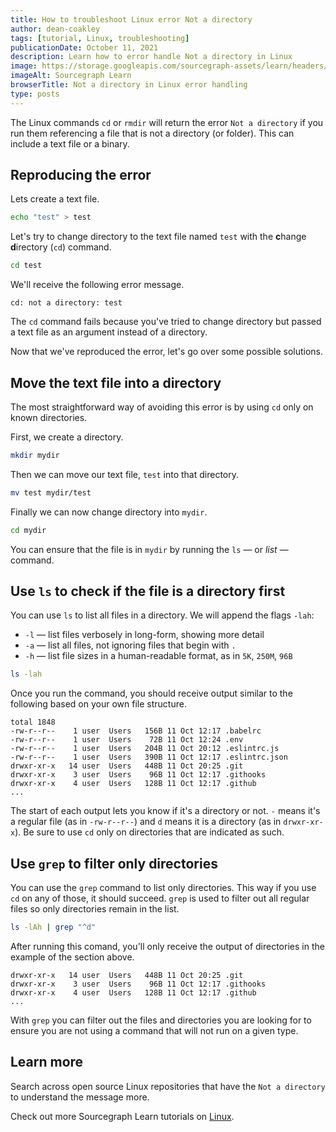 ```yaml
---
title: How to troubleshoot Linux error Not a directory
author: dean-coakley
tags: [tutorial, Linux, troubleshooting]
publicationDate: October 11, 2021
description: Learn how to error handle Not a directory in Linux
image: https://storage.googleapis.com/sourcegraph-assets/learn/headers/sourcegraph-learn-header.png
imageAlt: Sourcegraph Learn
browserTitle: Not a directory in Linux error handling
type: posts
---
```


The Linux commands `cd` or `rmdir` will return the error `Not a directory` if you run them referencing a file that is not a directory (or folder). This can include a text file or a binary.

## Reproducing the error

Lets create a text file.

```bash
echo "test" > test
```

Let's try to change directory to the text file named `test` with the **c**hange **d**irectory (`cd`) command.

```bash
cd test
```

We'll receive the following error message.

```
cd: not a directory: test
```

The `cd` command fails because you've tried to change directory but passed a text file as an argument instead of a directory.

Now that we've reproduced the error, let's go over some possible solutions.

## Move the text file into a directory

The most straightforward way of avoiding this error is by using `cd` only on known directories.

First, we create a directory.

```bash
mkdir mydir
```

Then we can move our text file, `test` into that directory.

```bash
mv test mydir/test
```

Finally we can now change directory into `mydir`.

```bash
cd mydir
```

You can ensure that the file is in `mydir` by running the `ls` — or _list_ — command.

## Use `ls` to check if the file is a directory first

You can use `ls` to list all files in a directory. We will append the flags `-lah`:

* `-l` — list files verbosely in long-form, showing more detail
* `-a` — list all files, not ignoring files that begin with `.`
* `-h` — list file sizes in a human-readable format, as in `5K`, `250M`, `96B`


```bash
ls -lah
```

Once you run the command, you should receive output similar to the following based on your own file structure. 

```
total 1848
-rw-r--r--    1 user  Users   156B 11 Oct 12:17 .babelrc
-rw-r--r--    1 user  Users    72B 11 Oct 12:24 .env
-rw-r--r--    1 user  Users   204B 11 Oct 20:12 .eslintrc.js
-rw-r--r--    1 user  Users   390B 11 Oct 12:17 .eslintrc.json
drwxr-xr-x   14 user  Users   448B 11 Oct 20:25 .git
drwxr-xr-x    3 user  Users    96B 11 Oct 12:17 .githooks
drwxr-xr-x    4 user  Users   128B 11 Oct 12:17 .github
...
```

The start of each output lets you know if it's a directory or not. `-` means it's a regular file (as in `-rw-r--r--`) and `d` means it is a directory (as in `drwxr-xr-x`). Be sure to use `cd` only on directories that are indicated as such. 

## Use `grep` to filter only directories

You can use the `grep` command to list only directories. This way if you use `cd` on any of those, it should succeed. `grep` is used to filter out all regular files so only directories remain in the list.

```bash
ls -lAh | grep "^d"
```

After running this comand, you'll only receive the output of directories in the example of the section above. 

```
drwxr-xr-x   14 user  Users   448B 11 Oct 20:25 .git
drwxr-xr-x    3 user  Users    96B 11 Oct 12:17 .githooks
drwxr-xr-x    4 user  Users   128B 11 Oct 12:17 .github
...
```

With `grep` you can filter out the files and directories you are looking for to ensure you are not using a command that will not run on a given type. 


## Learn more

Search across open source Linux repositories that have the `Not a directory` to understand the message more.

<SourcegraphSearch query="Not a directory" patternType="literal"/>

Check out more Sourcegraph Learn tutorials on [Linux](https://learn.sourcegraph.com/tags/linux).
